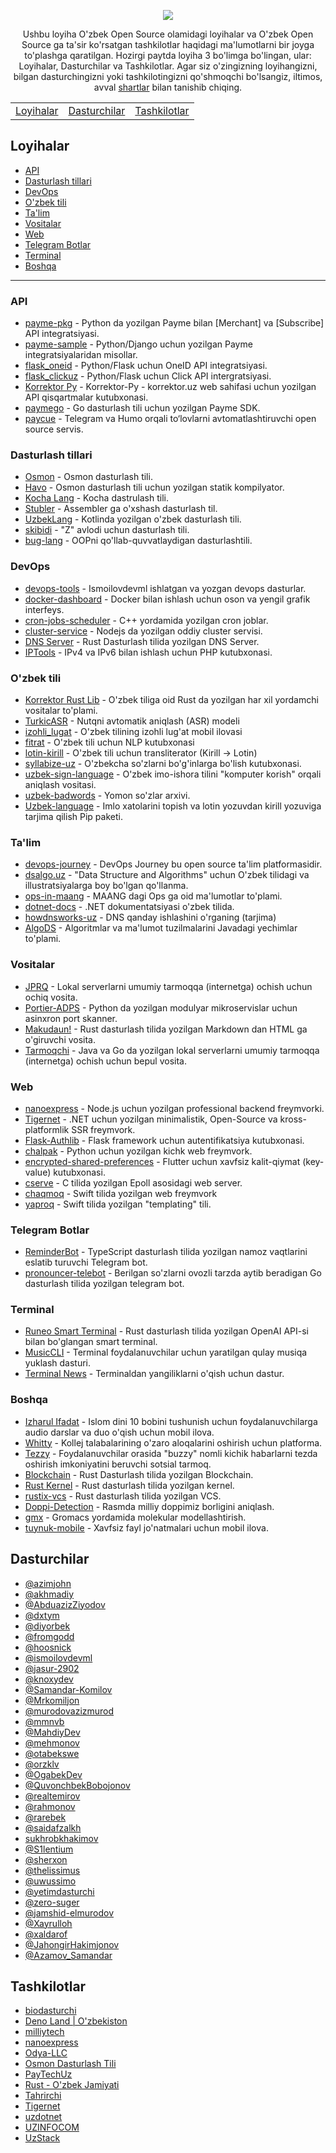<p align="center">
<img src="https://github.com/floss-uz/awesome/blob/main/.github/ASSETS/banner.png?raw=true" align="center">
</p>

<p align="center">
    Ushbu loyiha O'zbek Open Source olamidagi loyihalar va O'zbek Open Source ga ta'sir ko'rsatgan tashkilotlar haqidagi ma'lumotlarni bir joyga to'plashga qaratilgan. Hozirgi paytda loyiha 3 bo'limga bo'lingan, ular: Loyihalar, Dasturchilar va Tashkilotlar. Agar siz o'zingizning loyihangizni, bilgan dasturchingizni yoki tashkilotingizni qo'shmoqchi bo'lsangiz, iltimos, avval <a href="./CRITERIA.md">shartlar</a> bilan tanishib chiqing.
</p>

<p align="center">
    <table align="center">
        <tr>
            <td align="center"><a href="#loyihalar">Loyihalar</a></td>
            <td align="center"><a href="#dasturchilar">Dasturchilar</a></td>
            <td align="center"><a href="#tashkilotlar">Tashkilotlar</a></td>
        </tr>
    </table>
</p>

## Loyihalar
- [API](#api)
- [Dasturlash tillari](#dasturlash-tillari)
- [DevOps](#devops)
- [O'zbek tili](#ozbek-tili)
- [Ta'lim](#talim)
- [Vositalar](#vositalar)
- [Web](#web)
- [Telegram Botlar](#telegram-botlar)
- [Terminal](#terminal)
- [Boshqa](#boshqa)

---

### API
- [payme-pkg](https://github.com/PayTechUz/payme-pkg) - Python da yozilgan Payme bilan [Merchant] va [Subscribe] API integratsiyasi.
- [payme-sample](https://github.com/PayTechUz/payme-sample) - Python/Django uchun yozilgan Payme integratsiyalaridan misollar.
- [flask_oneid](https://github.com/Odya-LLC/flask_oneid) - Python/Flask uchun OneID API integratsiyasi.
- [flask_clickuz](https://github.com/Odya-LLC/flask_clickuz) - Python/Flask uchun Click API intergratsiyasi.
- [Korrektor Py](https://github.com/AbduazizZiyodov/korrektor-py) - Korrektor-Py - korrektor.uz web sahifasi uchun yozilgan API qisqartmalar kutubxonasi.
- [paymego](https://github.com/PayTechUz/paymego) - Go dasturlash tili uchun yozilgan Payme SDK.
- [paycue](https://github.com/UzStack/paycue) - Telegram va Humo orqali to‘lovlarni avtomatlashtiruvchi open source servis.


### Dasturlash tillari
- [Osmon](https://git.kolyma.uz/osmon/osmon) - Osmon dasturlash tili.
- [Havo](https://git.kolyma.uz/osmon/havo) - Osmon dasturlash tili uchun yozilgan statik kompilyator.
- [Kocha Lang](https://github.com/kocha-lang/kocha) - Kocha dastrulash tili.
- [Stubler](https://github.com/fromgodd/stubler-lang) - Assembler ga o'xshash dasturlash til.
- [UzbekLang](https://github.com/urverse-uz/UzbekLang) - Kotlinda yozilgan o'zbek dasturlash tili.
- [skibidi](https://github.com/dxtym/skibidi) - "Z" avlodi uchun dasturlash tili.
- [bug-lang](https://github.com/UzStack/bug-lang) - OOPni qo'llab-quvvatlaydigan dasturlashtili.

### DevOps
- [devops-tools](https://github.com/ismoilovdevml/devops-tools) - Ismoilovdevml ishlatgan va yozgan devops dasturlar.
- [docker-dashboard](https://github.com/AbduazizZiyodov/docker-dashboard) - Docker bilan ishlash uchun oson va yengil grafik interfeys.
- [cron-jobs-scheduler](https://github.com/MahdiyDev/cron-jobs) - C++ yordamida yozilgan cron joblar.
- [cluster-service](https://github.com/akhmadiy/cluster-service) - Nodejs da yozilgan oddiy cluster servisi.
- [DNS Server](https://github.com/ismoilovdevml/dns-server) - Rust Dasturlash tilida yozilgan DNS Server.
- [IPTools](https://github.com/S1lentium/IPTools) - IPv4 va IPv6 bilan ishlash uchun PHP kutubxonasi.

### O'zbek tili
- [Korrektor Rust Lib](https://git.kolyma.uz/korrektor/korrektor-rs) - O'zbek tiliga oid Rust da yozilgan har xil yordamchi vositalar to'plami.
- [TurkicASR](https://github.com/IS2AI/TurkicASR) - Nutqni avtomatik aniqlash (ASR) modeli
- [izohli_lugat](https://github.com/jasur-2902/izohli_lugat) - O'zbek tilining izohli lug'at mobil ilovasi
- [fitrat](https://github.com/tahrirchi/fitrat) - O'zbek tili uchun NLP kutubxonasi
- [lotin-kirill](https://github.com/diyorbek/lotin-kirill) - O'zbek tili uchun transliterator (Kirill -> Lotin)
- [syllabize-uz](https://github.com/diyorbek/syllabize-uz) - O'zbekcha so'zlarni bo'g'inlarga bo'lish kutubxonasi.
- [uzbek-sign-language](https://github.com/Mrkomiljon/uzbek-sign-language) - O'zbek imo-ishora tilini "komputer korish" orqali aniqlash vositasi.
- [uzbek-badwords](https://github.com/milliytech/uzbek-badwords) - Yomon so'zlar arxivi.
- [Uzbek-language](https://github.com/QuvonchbekBobojonov/Uzbek-language) - Imlo xatolarini topish va lotin yozuvdan kirill yozuviga tarjima qilish Pip paketi.

### Ta'lim 
- [devops-journey](https://github.com/ismoilovdevml/devops-journey) - DevOps Journey bu open source ta'lim platformasidir.
- [dsalgo.uz](https://github.com/otabekswe/dsalgo) - "Data Structure and Algorithms" uchun O'zbek tilidagi va illustratsiyalarga boy bo'lgan qo'llanma.
- [ops-in-maang](https://github.com/ismoilovdevml/ops-in-maang) - MAANG dagi Ops ga oid ma'lumotlar to'plami.
- [dotnet-docs](https://github.com/uzdotnet/docs) - .NET dokumentatsiyasi o'zbek tilida.
- [howdnsworks-uz](https://github.com/rarebek/howdnsworks-uz) - DNS qanday ishlashini o'rganing (tarjima)
- [AlgoDS](https://github.com/sherxon/AlgoDS) - Algoritmlar va ma'lumot tuzilmalarini Javadagi yechimlar to'plami.

### Vositalar
- [JPRQ](https://github.com/azimjohn/jprq) - Lokal serverlarni umumiy tarmoqqa (internetga) ochish uchun ochiq vosita.
- [Portier-ADPS](https://github.com/fromgodd/portier-adps) - Python da yozilgan modulyar mikroservislar uchun asinxron port skanner.
- [Makudaun!](https://github.com/dark-voyage/makudaun) - Rust dasturlash tilida yozilgan Markdown dan HTML ga o'giruvchi vosita.
- [Tarmoqchi](https://github.com/floss-uz-community/tarmoqchi) - Java va Go da yozilgan lokal serverlarni umumiy tarmoqqa (internetga) ochish uchun bepul vosita.

### Web
- [nanoexpress](https://github.com/nanoexpress/nanoexpress) - Node.js uchun yozilgan professional backend freymvorki.
- [Tigernet](https://github.com/tigernetframework/Tigernet) - .NET uchun yozilgan minimalistik, Open-Source va kross-platformlik SSR freymvork.
- [Flask-Authlib](https://github.com/AbduazizZiyodov/flask-authlib) - Flask framework uchun autentifikatsiya kutubxonasi.
- [chalpak](https://github.com/mehmonov/chalpak) - Python uchun yozilgan kichk web freymvork.
- [encrypted-shared-preferences](https://github.com/xaldarof/encrypted-shared-preferences) - Flutter uchun xavfsiz kalit-qiymat (key-value) kutubxonasi.
- [cserve](https://github.com/Samandar-Komilov/cserve) - C tilida yozilgan Epoll asosidagi web server.
- [chaqmoq](https://github.com/chaqmoq/chaqmoq) - Swift tilida yozilgan web freymvork
- [yaproq](https://github.com/yaproq/yaproq) - Swift tilida yozilgan "templating" tili.

### Telegram Botlar
- [ReminderBot](https://github.com/Xayrulloh/ReminderBot) - TypeScript dasturlash tilida yozilgan namoz vaqtlarini eslatib turuvchi Telegram bot.
- [pronouncer-telebot](https://github.com/rahmonov/pronouncer-telebot) - Berilgan so'zlarni ovozli tarzda aytib beradigan Go dasturlash tilida yozilgan telegram bot.

### Terminal
- [Runeo Smart Terminal](https://github.com/ismoilovdevml/runeo) - Rust dasturlash tilida yozilgan OpenAI API-si bilan bo'glangan smart terminal.
- [MusicCLI](https://github.com/otabekswe/MusicCLI) - Terminal foydalanuvchilar uchun yaratilgan qulay musiqa yuklash dasturi.
- [Terminal News](https://github.com/knoxydev/terminal-news) - Terminaldan yangiliklarni o'qish uchun dastur.

### Boshqa
- [Izharul Ifadat](https://github.com/OgabekDev/IzharulIfadat) - Islom dini 10 bobini tushunish uchun foydalanuvchilarga audio darslar va duo o'qish uchun mobil ilova.
- [Whitty](https://github.com/uwussimo/whitty) - Kollej talabalarining o'zaro aloqalarini oshirish uchun platforma.
- [Tezzy](https://github.com/uwussimo/tezzy) - Foydalanuvchilar orasida "buzzy" nomli kichik habarlarni tezda oshirish imkoniyatini beruvchi sotsial tarmoq.
- [Blockchain](https://github.com/ismoilovdevml/blockchain) - Rust Dasturlash tilida yozilgan Blockchain.
- [Rust Kernel](https://github.com/ismoilovdevml/rust-os) - Rust dasturlash tilida yozilgan kernel.
- [rustix-vcs](https://github.com/knoxydev/rustix-vcs) - Rust dasturlash tilida yozilgan VCS.
- [Doppi-Detection](https://github.com/zero-suger/Doppi-Detection-YOLO_v8) - Rasmda milliy doppimiz borligini aniqlash.
- [gmx](https://github.com/biodasturchi/gmx) - Gromacs yordamida molekular modellashtirish.
- [tuynuk-mobile](https://github.com/Tuynuk/tuynuk-mobile) - Xavfsiz fayl jo'natmalari uchun mobil ilova.

## Dasturchilar
- [@azimjohn](https://github.com/azimjohn)
- [@akhmadiy](https://github.com/akhmadiy)
- [@AbduazizZiyodov](https://github.com/AbduazizZiyodov)
- [@dxtym](https://github.com/dxtym)
- [@diyorbek](https://github.com/diyorbek)
- [@fromgodd](https://github.com/fromgodd)
- [@hoosnick](https://github.com/hoosnick)
- [@ismoilovdevml](https://github.com/ismoilovdevml)
- [@jasur-2902](https://github.com/jasur-2902)
- [@knoxydev](https://github.com/knoxydev)
- [@Samandar-Komilov](https://github.com/Samandar-Komilov)
- [@Mrkomiljon](https://github.com/Mrkomiljon)
- [@murodovazizmurod](https://github.com/murodovazizmurod)
- [@mmnvb](https://github.com/mmnvb)
- [@MahdiyDev](https://github.com/MahdiyDev)
- [@mehmonov](https://github.com/mehmonov)
- [@otabekswe](https://github.com/otabekswe)
- [@orzklv](https://github.com/orzklv)
- [@OgabekDev](https://github.com/OgabekDev)
- [@QuvonchbekBobojonov](https://github.com/QuvonchbekBobojonov)
- [@realtemirov](https://github.com/realtemirov)
- [@rahmonov](https://github.com/rahmonov)
- [@rarebek](https://github.com/rarebek)
- [@saidafzalkh](https://github.com/saidafzalkh)
- [sukhrobkhakimov](https://github.com/sukhrobkhakimov)
- [@S1lentium](https://github.com/S1lentium)
- [@sherxon](https://github.com/sherxon)
- [@thelissimus](https://github.com/thelissimus)
- [@uwussimo](https://github.com/uwussimo)
- [@yetimdasturchi](https://github.com/yetimdasturchi)
- [@zero-suger](https://github.com/zero-suger)
- [@jamshid-elmurodov](https://github.com/jamshid-elmurodov)
- [@Xayrulloh](https://github.com/Xayrulloh)
- [@xaldarof](https://github.com/xaldarof)
- [@JahongirHakimjonov](https://github.com/JahongirHakimjonov)
- [@Azamov_Samandar](https://github.com/JscorpTech)

## Tashkilotlar
- [biodasturchi](https://github.com/biodasturchi)
- [Deno Land | O'zbekiston](https://github.com/denolanduz)
- [milliytech](https://github.com/milliytech)
- [nanoexpress](https://github.com/nanoexpress)
- [Odya-LLC](https://github.com/Odya-LLC)
- [Osmon Dasturlash Tili](https://github.com/osmon-lang)
- [PayTechUz](https://github.com/PayTechUz)
- [Rust - O'zbek Jamiyati](https://github.com/rust-lang-uz)
- [Tahrirchi](https://github.com/tahrirchi)
- [Tigernet](https://github.com/tigernetframework)
- [uzdotnet](https://github.com/uzdotnet)
- [UZINFOCOM](https://github.com/uzinfocom-org)
- [UzStack](https://github.com/UzStack)
